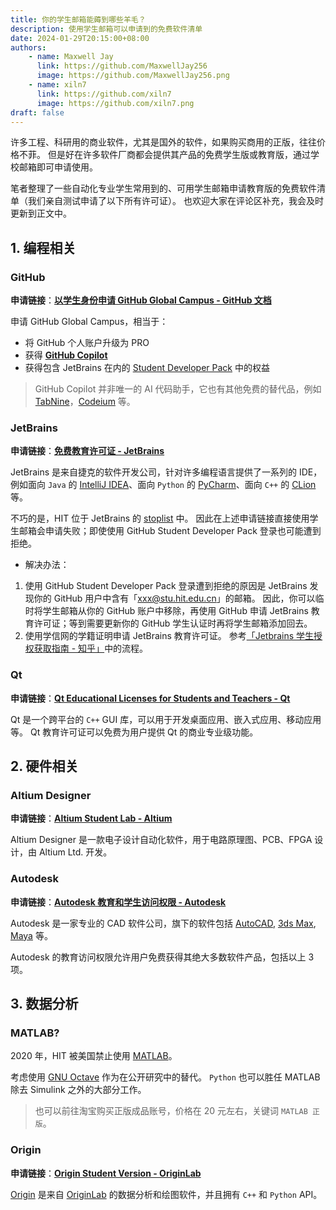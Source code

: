 ```yaml
---
title: 你的学生邮箱能薅到哪些羊毛？
description: 使用学生邮箱可以申请到的免费软件清单
date: 2024-01-29T20:15:00+08:00
authors: 
    - name: Maxwell Jay
      link: https://github.com/MaxwellJay256
      image: https://github.com/MaxwellJay256.png
    - name: xiln7
      link: https://github.com/xiln7
      image: https://github.com/xiln7.png
draft: false
---
```


许多工程、科研用的商业软件，尤其是国外的软件，如果购买商用的正版，往往价格不菲。
但是好在许多软件厂商都会提供其产品的免费学生版或教育版，通过学校邮箱即可申请使用。

笔者整理了一些自动化专业学生常用到的、可用学生邮箱申请教育版的免费软件清单（我们亲自测试申请了以下所有许可证）。
也欢迎大家在评论区补充，我会及时更新到正文中。

## 1. 编程相关

### GitHub

**申请链接**：[**以学生身份申请 GitHub Global Campus - GitHub 文档**](https://docs.github.com/zh/education/explore-the-benefits-of-teaching-and-learning-with-github-education/github-global-campus-for-students/apply-to-github-global-campus-as-a-student)

申请 GitHub Global Campus，相当于：
- 将 GitHub 个人账户升级为 PRO
- 获得 [**GitHub Copilot**](https://github.com/features/copilot)
- 获得包含 JetBrains 在内的 [Student Developer Pack](https://education.github.com/pack/offers) 中的权益

> GitHub Copilot 并非唯一的 AI 代码助手，它也有其他免费的替代品，例如 [TabNine](https://www.tabnine.com/)，[Codeium](https://www.codeium.com/) 等。

### JetBrains

**申请链接**：[**免费教育许可证 - JetBrains**](https://www.jetbrains.com/zh-cn/community/education/#students)

JetBrains 是来自捷克的软件开发公司，针对许多编程语言提供了一系列的 IDE，例如面向 `Java` 的 [IntelliJ IDEA](https://www.jetbrains.com/idea/)、面向 `Python` 的 [PyCharm](https://www.jetbrains.com/pycharm/)、面向 `C++` 的 [CLion](https://www.jetbrains.com/clion/) 等。

不巧的是，HIT 位于 JetBrains 的 [stoplist](https://github.com/JetBrains/swot/blob/master/lib/domains/stoplist.txt) 中。
因此在上述申请链接直接使用学生邮箱会申请失败；即使使用 GitHub Student Developer Pack 登录也可能遭到拒绝。

- 解决办法：

1. 使用 GitHub Student Developer Pack 登录遭到拒绝的原因是 JetBrains 发现你的 GitHub 用户中含有「xxx@stu.hit.edu.cn」的邮箱。
因此，你可以临时将学生邮箱从你的 GitHub 账户中移除，再使用 GitHub 申请 JetBrains 教育许可证；等到需要更新你的 GitHub 学生认证时再将学生邮箱添加回去。
2. 使用学信网的学籍证明申请 JetBrains 教育许可证。
  参考[「Jetbrains 学生授权获取指南 - 知乎」](https://zhuanlan.zhihu.com/p/378185042)中的流程。

### Qt

**申请链接**：[**Qt Educational Licenses for Students and Teachers - Qt**](https://www.qt.io/qt-educational-license)

Qt 是一个跨平台的 `C++` GUI 库，可以用于开发桌面应用、嵌入式应用、移动应用等。
Qt 教育许可证可以免费为用户提供 Qt 的商业专业级功能。

## 2. 硬件相关

### Altium Designer

**申请链接**：[**Altium Student Lab - Altium**](https://www.altium.com/education/students)

Altium Designer 是一款电子设计自动化软件，用于电路原理图、PCB、FPGA 设计，由 Altium Ltd. 开发。

### Autodesk

**申请链接**：[**Autodesk 教育和学生访问权限 - Autodesk**](https://www.autodesk.com.cn/education/edu-software)

Autodesk 是一家专业的 CAD 软件公司，旗下的软件包括
[AutoCAD](https://www.autodesk.com.cn/products/autocad),
[3ds Max](https://www.autodesk.com.cn/products/3ds-max),
[Maya](https://www.autodesk.com.cn/products/maya) 等。

Autodesk 的教育访问权限允许用户免费获得其绝大多数软件产品，包括以上 3 项。

## 3. 数据分析

### MATLAB?

2020 年，HIT 被美国禁止使用 [MATLAB](https://www.mathworks.cn/products/matlab.html)。

考虑使用 [GNU Octave](https://www.gnu.org/software/octave/) 作为在公开研究中的替代。
`Python` 也可以胜任 MATLAB 除去 Simulink 之外的大部分工作。

> 也可以前往淘宝购买正版成品账号，价格在 20 元左右，关键词 `MATLAB 正版`。

### Origin

**申请链接**：[**Origin Student Version - OriginLab**](https://www.originlab.com/index.aspx?go=PRODUCTS/OriginStudentVersion)

[Origin](https://www.originlab.com/index.aspx?go=PRODUCTS/Origin) 是来自 [OriginLab](https://www.originlab.com/) 的数据分析和绘图软件，并且拥有 `C++` 和 `Python` API。
